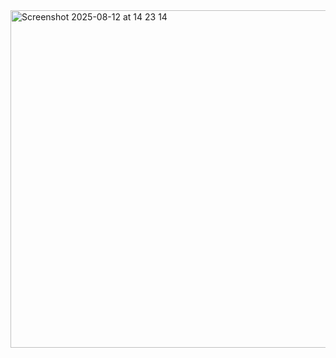<img width="524" height="540" alt="Screenshot 2025-08-12 at 14 23 14" src="https://github.com/user-attachments/assets/7536165e-09d3-44ac-92e0-71e3c5534bce" />
